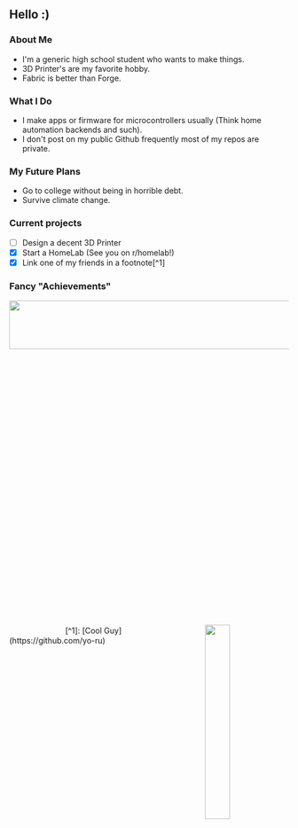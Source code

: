 ## Hello :)

### About Me
  - I'm a generic high school student who wants to make things.
  - 3D Printer's are my favorite hobby.
  - Fabric is better than Forge.

### What I Do
  - I make apps or firmware for microcontrollers usually (Think home automation backends and such).
  - I don't post on my public Github frequently most of my repos are private. 

### My Future Plans
  - Go to college without being in horrible debt.
  - Survive climate change.
  
### Current projects
  - [ ] Design a decent 3D Printer 
  - [x] Start a HomeLab (See you on r/homelab!)
  - [x] Link one of my friends in a footnote[^1]

### Fancy "Achievements"
<img align="left" height="15%" width="150%" src="https://emoji.gg/assets/emoji/2557-pogfish-remastered.png">
<img align="right" width="30%" src="https://github-readme-stats.vercel.app/api?username=PentBeear&count_private=true&show_icons=true&theme=react"/>
ㅤ
ㅤ
ㅤ
ㅤ
ㅤ
ㅤ
[^1]: [Cool Guy](https://github.com/yo-ru)
